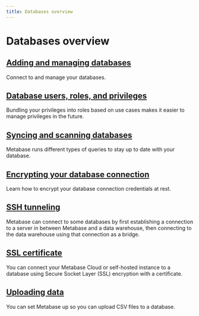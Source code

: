 ```yaml
---
title: Databases overview
---
```


# Databases overview

## [Adding and managing databases](./connecting.md)

Connect to and manage your databases.

## [Database users, roles, and privileges](./databases/users-roles-privileges.md)

Bundling your privileges into roles based on use cases makes it easier to manage privileges in the future.

## [Syncing and scanning databases](./databases/sync-scan.md)

Metabase runs different types of queries to stay up to date with your database.

## [Encrypting your database connection](./encrypting-details-at-rest.md)

Learn how to encrypt your database connection credentials at rest.

## [SSH tunneling](./ssh-tunnel.md)

Metabase can connect to some databases by first establishing a connection to a server in between Metabase and a data warehouse, then connecting to the data warehouse using that connection as a bridge.

## [SSL certificate](./ssl-certificates.md)

You can connect your Metabase Cloud or self-hosted instance to a database using Secure Socket Layer (SSL) encryption with a certificate.

## [Uploading data](./uploads.md)

You can set Metabase up so you can upload CSV files to a database. 
